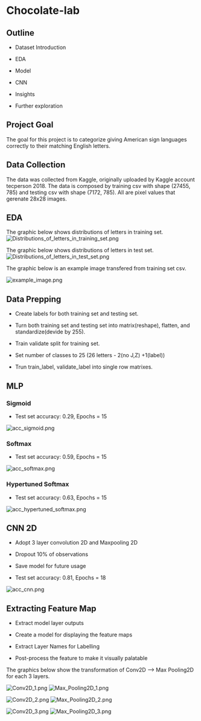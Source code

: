 # Chocolate-lab

## Outline

- Dataset Introduction

- EDA

- Model

- CNN

- Insights

- Further exploration

## Project Goal

The goal for this project is to categorize giving American sign languages correctly to their matching English letters.

## Data Collection

The data was collected from Kaggle, originally uploaded by Kaggle account tecperson 2018. The data is composed by training csv with shape (27455, 785) and testing csv with shape (7172, 785). All are pixel values that gerenate 28x28 images.

## EDA

The graphic below shows distributions of letters in training set.
![Distributions_of_letters_in_training_set.png](Distributions_of_letters_in_training_set.png)

The graphic below shows distributions of letters in test set.
![Distributions_of_letters_in_test_set.png](Distributions_of_letters_in_test_set.png)

The graphic below is an example image transfered from training set csv.

![example_image.png](example_image.png)

## Data Prepping

- Create labels for both training set and testing set.

- Turn both training set and testing set into matrix(reshape), flatten, and standardize(devide by 255).

- Train validate split for training set.

- Set number of classes to 25 (26 letters - 2(no J,Z) +1(label))

- Trun train_label, validate_label into single row matrixes.

## MLP

### Sigmoid

- Test set accuracy: 0.29, Epochs = 15

![acc_sigmoid.png](acc_sigmoid.png)

### Softmax

- Test set accuracy: 0.59, Epochs = 15

![acc_softmax.png](acc_softmax.png)

### Hypertuned Softmax

- Test set accuracy: 0.63, Epochs = 15

![acc_hypertuned_softmax.png](acc_hypertuned_softmax.png)

## CNN 2D

- Adopt 3 layer convolution 2D and Maxpooling 2D

- Dropout 10% of observations

- Save model for future usage

- Test set accuracy: 0.81, Epochs = 18

![acc_cnn.png](acc_cnn.png)

## Extracting Feature Map

- Extract model layer outputs

- Create a model for displaying the feature maps

- Extract Layer Names for Labelling

- Post-process the feature to make it visually palatable
 
 The graphics below show the transformation of Conv2D --> Max Pooling2D for each 3 layers.
 
 ![Conv2D_1.png](Conv2D_1.png)
 ![Max_Pooling2D_1.png](Max_Pooling2D_1.png)
 
 ![Conv2D_2.png](Conv2D_2.png)
 ![Max_Pooling2D_2.png](Max_Pooling2D_2.png)
 
 ![Conv2D_3.png](Conv2D_3.png)
 ![Max_Pooling2D_3.png](Max_Pooling2D_3.png)
